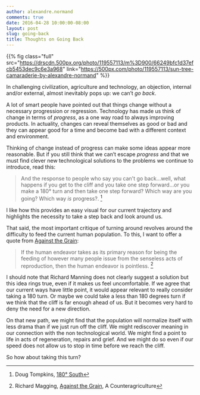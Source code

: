 ```yaml
---
author: alexandre.normand
comments: true
date: 2016-04-28 10:00:00-08:00
layout: post
slug: going-back
title: Thoughts on Going Back
---
```


{{% fig class="full" src="https://drscdn.500px.org/photo/119557113/m%3D900/66249bfc1d37efcb5453dec9c6e3a968" link="https://500px.com/photo/119557113/sun-tree-camaraderie-by-alexandre-normand" %}}

In challenging civilization, agriculture and technology, an objection, internal and/or external, almost inevitably pops up: we can’t _go back_.  

A lot of smart people have pointed out that things change without a necessary progression or regression. Technology has made us think of change in terms of _progress_, as a one way road to always improving products. In actuality, changes can reveal themselves as good or bad and they can appear good for a time and become bad with a different context and environment. 

Thinking of change instead of progress can make some ideas appear more reasonable. But if you still think that we can’t escape _progress_ and that we must find clever new technological solutions to the problems we continue to introduce, read this:

 > And the response to people who say you can't go back...well, what happens if you get to the cliff and you take one step forward...or you make a 180° turn and then take one step forward? Which way are you going? Which way _is_ progress?. [^1]

I like how this provides an easy visual for our current trajectory and highlights the necessity to take a step back and look around us. 

That said, the most important critique of turning around revolves around the difficulty to feed the current human population. To this, I want to offer a quote from [Against the Grain](http://www.amazon.com/Against-Grain-Agriculture-Hijacked-Civilization/dp/0865477132):

> If the human endeavor takes as its primary reason for being the feeding of however many people issue from the senseless acts of reproduction, then the human endeavor is pointless. [^2]

I should note that Richard Manning does not clearly suggest a solution but this idea rings true, even if it makes us feel uncomfortable. If we agree that our current ways have little point, it would appear relevant to really consider taking a 180 turn. Or maybe we could take a less than 180 degrees turn if we think that the cliff is far enough ahead of us. But it becomes very hard to deny the need for a new direction. 

On that new path, we might find that the population will normalize itself with less drama than if we just run off the cliff. We might rediscover meaning in our connection with the non technological world. We might find a point to life in acts of regeneration, repairs and grief. And we might do so even if our speed does not allow us to stop in time before we reach the cliff. 

So how about taking this turn? 

[^1]: Doug Tompkins, [180° South](http://www.180south.com)
[^2]: Richard Magging, [Against the Grain](http://www.amazon.com/Against-Grain-Agriculture-Hijacked-Civilization/dp/0865477132), A Counteragriculture